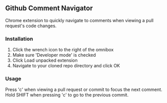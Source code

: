 ## Github Comment Navigator

Chrome extension to quickly navigate to comments when viewing a pull request's code changes.

### Installation

1. Click the wrench icon to the right of the omnibox
2. Make sure 'Developer mode' is checked
3. Click Load unpacked extension
4. Navigate to your cloned repo directory and click OK


### Usage

Press 'c' when viewing a pull request or commit to focus the next comment. Hold SHIFT when pressing 'c' to go to the
previous commit.
